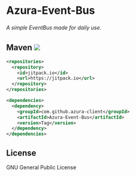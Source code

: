 # Azura-Event-Bus
###### A simple EventBus made for daily use.

## Maven [![](https://jitpack.io/v/azura-client/Azura-Event-Bus.svg)](https://jitpack.io/#azura-client/Azura-Event-Bus)
```xml
<repositories>
  <repository>
    <id>jitpack.io</id>
    <url>https://jitpack.io</url>
  </repository>
</repositories>

<dependencies>
  <dependency>
    <groupId>com.github.azura-client</groupId>
    <artifactId>Azura-Event-Bus</artifactId>
    <version>Tag</version>
  </dependency>
</dependencies>
```

## License
GNU General Public License
